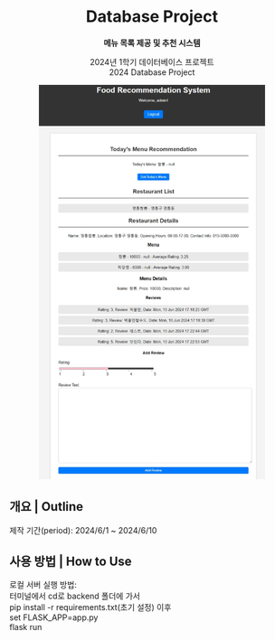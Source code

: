 <div align="center">

# Database Project
**메뉴 목록 제공 및 추천 시스템**<br>

2024년 1학기 데이터베이스 프로젝트<br>
2024 Database Project

<img src="food recommendation.jpeg" width="400px" height="auto">

</div>

## 개요 | Outline

제작 기간(period): 2024/6/1 ~ 2024/6/10

## 사용 방법 | How to Use

로컬 서버 실행 방법:<br>
터미널에서 cd로 backend 폴더에 가서<br>
pip install -r requirements.txt(초기 설정) 이후<br>
set FLASK_APP=app.py<br>
flask run
